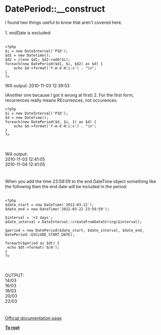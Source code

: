 # DatePeriod::__construct



I found two things useful to know that aren&apos;t covered here.<br><br>1. endDate is excluded:<br><br>

```
<?php
$i = new DateInterval('P1D');
$d1 = new Datetime();
$d2 = clone $d1; $d2->add($i);
foreach(new DatePeriod($d1, $i, $d2) as $d) {
    echo $d->format('Y-m-d H:i:s') . "\n";
}
?>
```


Will output:
2010-11-03 12:39:53

(Another one because I got it wrong at first)
2. For the first form, recurrences really means REcurrences, not occurences.



```
<?php
$i = new DateInterval('P1D');
$d = new Datetime();
foreach(new DatePeriod($d, $i, 1) as $d) {
    echo $d->format('Y-m-d H:i:s') . "\n";
}
?>
```
<br><br>Will output:<br>2010-11-03 12:41:05<br>2010-11-04 12:41:05  

#

When you add the time 23:59:59 to the end DateTime object something like the following then the end date will be included in the period:<br><br>

```
<?php
$date_start = new DateTime('2012-03-12');
$date_end = new DateTime('2012-03-22 23:59:59');

$interval = '+2 days';
$date_interval = DateInterval::createFromDateString($interval);

$period = new DatePeriod($date_start, $date_interval, $date_end, DatePeriod::EXCLUDE_START_DATE);

foreach($period as $dt) {
 echo $dt->format('d/m');
}
?>
```
<br><br>OUTPUT:<br>14/03<br>16/03<br>18/03<br>20/03<br>22/03  

#

[Official documentation page](https://www.php.net/manual/en/dateperiod.construct.php)

**[To root](/README.md)**